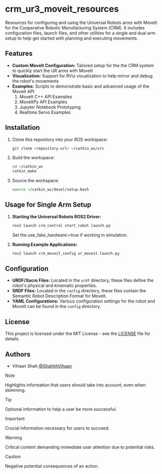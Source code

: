# crm_ur3_moveit_resources
Resources for configuring and using the Universal Robots arms with MoveIt for the Cooperative Robotic Manufacturing System (CRM). It includes configuration files, launch files, and other utilities for a single and dual arm setup to help get started with planning and executing movements.

## Features

- **Custom MoveIt Configuration:** Tailored setup for the the CRM system to quickly start the UR arms with MoveIt
- **Visualization:** Support for RViz visualization to help mirror and debug the robot's movements
- **Examples:** Scripts to demonstrate basic and advanced usage of the MoveIt API
  1. MoveIt C++ API Examples
  2. MoveItPy API Examples
  3. Jupyter Notebook Prototyping
  4. Realtime Servo Examples

## Installation

1. Clone this repository into your ROS workspace:
    ```bash
    git clone <repository-url> ~/catkin_ws/src
    ```
2. Build the workspace:
    ```bash
    cd ~/catkin_ws
    catkin_make
    ```
3. Source the workspace:
    ```bash
    source ~/catkin_ws/devel/setup.bash
    ```

## Usage for Single Arm Setup

1. **Starting the Universal Robots ROS2 Driver:**
    ```bash
    ros2 launch crm_control start_robot.launch.py
    ```
    Set the use_fake_hardware:=true if working in simulation.

2. **Running Example Applications:**
    ```bash
    ros2 launch crm_moveit_config ur_moveit.launch.py
    ```

## Configuration

- **URDF/Xacro Files:** Located in the `urdf` directory, these files define the robot's physical and kinematic properties.
- **SRDF Files:** Located in the `config` directory, these files contain the Semantic Robot Description Format for MoveIt.
- **YAML Configurations:** Various configuration settings for the robot and MoveIt can be found in the `config` directory.

## License
This project is licensed under the MIT License - see the [LICENSE](LICENSE) file for details.

## Authors
- Vihaan Shah [@ShahhhVihaan](https://github.com/ShahhhVihaan)

> [!NOTE]  
> Highlights information that users should take into account, even when skimming.

> [!TIP]
> Optional information to help a user be more successful.

> [!IMPORTANT]  
> Crucial information necessary for users to succeed.

> [!WARNING]  
> Critical content demanding immediate user attention due to potential risks.

> [!CAUTION]
> Negative potential consequences of an action.